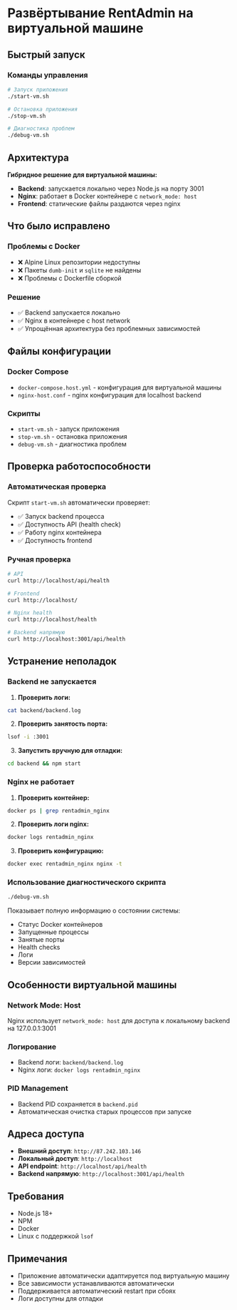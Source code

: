 # Развёртывание RentAdmin на виртуальной машине

## Быстрый запуск

### Команды управления

```bash
# Запуск приложения
./start-vm.sh

# Остановка приложения
./stop-vm.sh

# Диагностика проблем
./debug-vm.sh
```

## Архитектура

**Гибридное решение для виртуальной машины:**
- **Backend**: запускается локально через Node.js на порту 3001
- **Nginx**: работает в Docker контейнере с `network_mode: host`
- **Frontend**: статические файлы раздаются через nginx

## Что было исправлено

### Проблемы с Docker
- ❌ Alpine Linux репозитории недоступны
- ❌ Пакеты `dumb-init` и `sqlite` не найдены
- ❌ Проблемы с Dockerfile сборкой

### Решение
- ✅ Backend запускается локально
- ✅ Nginx в контейнере с host network
- ✅ Упрощённая архитектура без проблемных зависимостей

## Файлы конфигурации

### Docker Compose
- `docker-compose.host.yml` - конфигурация для виртуальной машины
- `nginx-host.conf` - nginx конфигурация для localhost backend

### Скрипты
- `start-vm.sh` - запуск приложения
- `stop-vm.sh` - остановка приложения
- `debug-vm.sh` - диагностика проблем

## Проверка работоспособности

### Автоматическая проверка
Скрипт `start-vm.sh` автоматически проверяет:
- ✅ Запуск backend процесса
- ✅ Доступность API (health check)
- ✅ Работу nginx контейнера
- ✅ Доступность frontend

### Ручная проверка
```bash
# API
curl http://localhost/api/health

# Frontend
curl http://localhost/

# Nginx health
curl http://localhost/health

# Backend напрямую
curl http://localhost:3001/api/health
```

## Устранение неполадок

### Backend не запускается

1. **Проверить логи:**
```bash
cat backend/backend.log
```

2. **Проверить занятость порта:**
```bash
lsof -i :3001
```

3. **Запустить вручную для отладки:**
```bash
cd backend && npm start
```

### Nginx не работает

1. **Проверить контейнер:**
```bash
docker ps | grep rentadmin_nginx
```

2. **Проверить логи nginx:**
```bash
docker logs rentadmin_nginx
```

3. **Проверить конфигурацию:**
```bash
docker exec rentadmin_nginx nginx -t
```

### Использование диагностического скрипта

```bash
./debug-vm.sh
```

Показывает полную информацию о состоянии системы:
- Статус Docker контейнеров
- Запущенные процессы
- Занятые порты
- Health checks
- Логи
- Версии зависимостей

## Особенности виртуальной машины

### Network Mode: Host
Nginx использует `network_mode: host` для доступа к локальному backend на 127.0.0.1:3001

### Логирование
- Backend логи: `backend/backend.log`
- Nginx логи: `docker logs rentadmin_nginx`

### PID Management
- Backend PID сохраняется в `backend.pid`
- Автоматическая очистка старых процессов при запуске

## Адреса доступа

- **Внешний доступ**: `http://87.242.103.146`
- **Локальный доступ**: `http://localhost`
- **API endpoint**: `http://localhost/api/health`
- **Backend напрямую**: `http://localhost:3001/api/health`

## Требования

- Node.js 18+
- NPM
- Docker
- Linux с поддержкой `lsof`

## Примечания

- Приложение автоматически адаптируется под виртуальную машину
- Все зависимости устанавливаются автоматически
- Поддерживается автоматический restart при сбоях
- Логи доступны для отладки